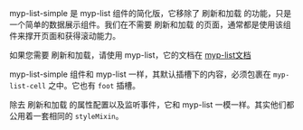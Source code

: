
myp-list-simple 是 myp-list 组件的简化版，它移除了 刷新和加载 的功能，只是一个简单的数据展示组件。我们在不需要 刷新和加载 的页面，通常都是使用该组件来撑开页面和获得滚动能力。

如果您需要 刷新和加载，请使用 myp-list，它的文档在 [myp-list文档](/doc/guide/myp-list.html)

myp-list-simple 组件和 myp-list 一样，其默认插槽下的内容，必须包裹在 `myp-list-cell` 之中。它也有 `foot` 插槽。

除去 刷新和加载 的属性配置以及监听事件，它和 myp-list 一模一样。其实他们都公用着一套相同的 `styleMixin`。

